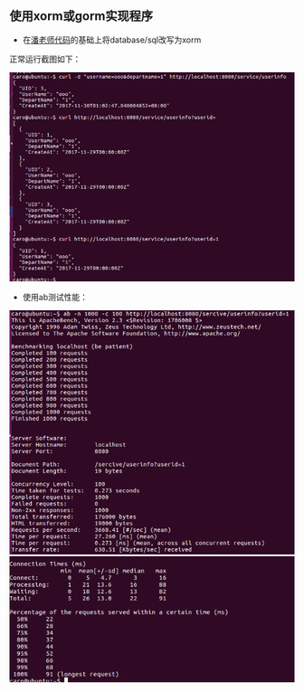 ## 使用xorm或gorm实现程序
* 在[潘老师代码](https://github.com/pmlpml/golang-learning/tree/master/web/cloudgo-data)的基础上将database/sql改写为xorm

正常运行截图如下：

![截图](https://raw.githubusercontent.com/Caroline1997/cloudgo-data/master/screenshot/post.PNG)
* 使用ab测试性能：

![截图](https://raw.githubusercontent.com/Caroline1997/cloudgo-data/master/screenshot/ab1.PNG)
![截图](https://raw.githubusercontent.com/Caroline1997/cloudgo-data/master/screenshot/ab2.PNG)
